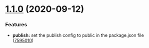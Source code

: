 # [1.1.0](https://github.com/YannickFricke/use-local-storage/compare/v1.0.0...v1.1.0) (2020-09-12)


### Features

* **publish:** set the publish config to public in the package.json file ([7595010](https://github.com/YannickFricke/use-local-storage/commit/7595010be42c3ec6eb8231bbbde51ad0f8841711))
